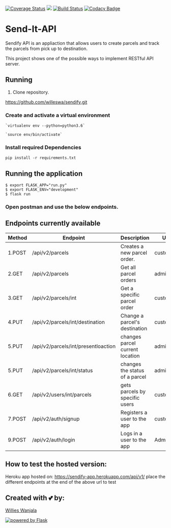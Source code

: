 [![Coverage Status](https://coveralls.io/repos/github/willeswa/sendify/badge.svg?branch=develop)](https://coveralls.io/github/willeswa/sendify?branch=develop)  <a href="https://codeclimate.com/github/willeswa/sendify/maintainability"><img src="https://api.codeclimate.com/v1/badges/b4e642ff7cf263b084d6/maintainability" /></a>  [![Build Status](https://travis-ci.com/willeswa/sendify.svg?branch=develop)](https://travis-ci.com/willeswa/sendify)  [![Codacy Badge](https://api.codacy.com/project/badge/Grade/b7c3c5956d48430590caf3875d257d26)](https://www.codacy.com/app/willeswa/sendify?utm_source=github.com&amp;utm_medium=referral&amp;utm_content=willeswa/sendify&amp;utm_campaign=Badge_Grade)
# Send-It-API
Sendify API is an appliaction that allows users to create parcels and track the parcels from pick up to destination.

This project shows one of the possible ways to implement RESTful API server.

## Running 

1. Clone repository.

https://github.com/willeswa/sendify.git

### Create and activate a virtual environment

    `virtualenv env --python=python3.6`

    `source env/bin/activate`

### Install required Dependencies

    pip install -r requirements.txt

## Running the application

```
$ export FLASK_APP="run.py"
$ export FLASK_ENV="development"
$ flask run
```

### Open postman and use the below endpoints.


## Endpoints currently available

| Method    | Endpoint                              | Description                           | User-type         |
| --------- | ------------------------------------- |-------------------------------------- | ----------------- |
|1.POST     | /api/v2/parcels                       | Creates a new parcel order.           | customers         |
|2.GET      | /api/v2/parcels                       | Get all parcel orders                 | admin             |
|3.GET      | /api/v2/parcels/int                   | Get a specific parcel order           | customers/admin   |
|4.PUT      | /api/v2/parcels/int/destination       | Change a parcel's destination         | customers         |
|5.PUT      | /api/v2/parcels/int/presentloaction   | changes parcel current location       | admin             |
|5.PUT      | /api/v2/parcels/int/status            | changes the status of a parcel        | admin             |
|6.GET      | /api/v2/users/int/parcels             | gets parcels by specific users        | customer          |
|7.POST     | /api/v2/auth/signup                   | Registers a user to the app           | customers         |
|9.POST     | /api/v2/auth/login                    | Logs in a user to the app             | Admin/customer    |  

## How to test the hosted version:
Heroku app hosted on: 
https://sendify-app.herokuapp.com/api/v1/
place the different endpoints at the end of the above url to test


## Created with :two_hearts: by:
<a href='https://github.com/willeswa'>Willies Wanjala</a>

<a href="http://flask.pocoo.org/"><img
   src="http://flask.pocoo.org/static/badges/powered-by-flask-s.png"
   border="0"
   alt="powered by Flask"
   title="powered by Flask"></a>
